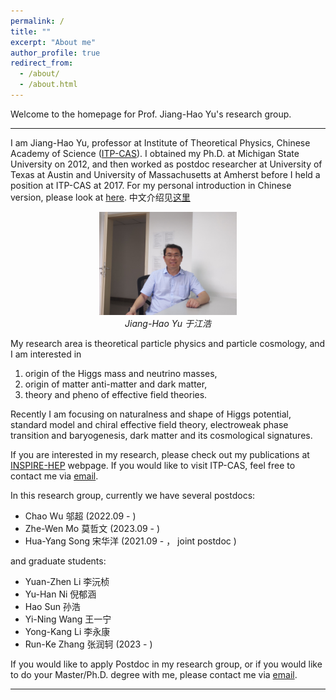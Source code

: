 ```yaml
---
permalink: /
title: ""
excerpt: "About me"
author_profile: true
redirect_from: 
  - /about/
  - /about.html
---
```


Welcome to the homepage for Prof. Jiang-Hao Yu's research group. 

-----------------


I am Jiang-Hao Yu, professor at Institute of Theoretical Physics, Chinese Academy of Science ([ITP-CAS](http://english.itp.cas.cn)). I obtained my Ph.D. at Michigan State University on 2012, and then worked as postdoc researcher at University of Texas at Austin and University of Massachusetts at Amherst before I held a position at ITP-CAS at 2017. For my personal introduction in Chinese version, please look at [here](/chinese/). 中文介绍见[这里](/chinese/)

<p align="center">
<img src="/images/yuoffice.jpg" alt="于江浩" title="Jiang-Hao Yu" width="220"/>
     <br />
    <em>Jiang-Hao Yu 于江浩 </em>
</p>


My research area is theoretical particle physics and particle cosmology, and I am interested in

1. origin of the Higgs mass and neutrino masses, 
2. origin of matter anti-matter and dark matter,
3. theory and pheno of effective field theories. 

Recently I am focusing on naturalness and shape of Higgs potential, standard model and chiral effective field theory, electroweak phase transition and baryogenesis, dark matter and its cosmological signatures.  

If you are interested in my research, please check out my publications at [INSPIRE-HEP](https://inspirehep.net/authors/1066117) webpage. If you would like to visit ITP-CAS, feel free to contact me via [email](mailto:jhyu@itp.ac.cn). 









<!--于江浩，中国科学院理论物理研究所研究员，博士毕业于美国密歇根州立大学，先后在德克萨斯大学奥斯汀分校和麻省大学阿姆斯特分校做博士后，2017年底到理论所任副研究员，2021年起任研究员。研究领域为粒子物理理论和粒子宇宙学，研究方向为

1. 质量起源：希格斯粒子和中微子的质量起源

2. 物质起源：宇宙早期正物质和暗物质的起源

3. 场论理论：有效场论框架和非平衡量子场论

目前主要集中在希格斯质量起源和电弱相变、标准模型有效场论、重子轻子生成及低能检验、暗物质中微子宇宙学等方面，在国际学术期刊发表论文四十余篇，其中物理评论快报（PRL）三篇以及独立作者文章多篇，被PRL等国际学术期刊邀请为审稿人，多次受邀在国际会议和国际知名大学做邀请报告和大会报告。-->

<!--主持国家自然科学基金委面上项目一项，获国家自然科学基金委优秀青年科学基金项目资助，在国际学术期刊发表论文36篇，含独立作者文章6篇和物理评论快报（PRL）三篇，高能物理INSPIRE数据库统计文章总引用1000次以上，被PRL等国际学术期刊邀请为审稿人，多次受邀在国际会议和国际知名大学做邀请报告和大会报告。-->


<!-- Delete next line if you prefer not to have a feature row.  博士生导师-->


<!-- {% if page.feature_row1 %} 
  {% include feature_row1 %}
{% endif %} -->
<!-- Delete previous lines if you prefer not to have a feature row. -->


In this research group, currently we have several postdocs:

* Chao Wu 邬超 (2022.09 - )
* Zhe-Wen Mo 莫哲文 (2023.09 - )
* Hua-Yang Song 宋华洋 (2021.09 - ， joint postdoc )

and graduate students:


 
* Yuan-Zhen Li 李沅桢  
* Yu-Han Ni 倪郁涵 
* Hao Sun 孙浩 
* Yi-Ning Wang 王一宁
* Yong-Kang Li 李永康
* Run-Ke Zhang 张润轲 (2023 - )



If you would like to apply Postdoc in my research group, or if you would like to do your Master/Ph.D. degree with me, please contact me via [email](mailto:jhyu@itp.ac.cn). 

<!-- 如果你对我的研究感兴趣，想要在中国科学院理论物理研究所攻读博士学位，欢迎邮件联系我：jhyu@itp.ac.cn。-->

-----------------

<!--We also provide research opportunities for undergraduate students, currently two undergraduate students are working with me.  

中国科学院实施大学生“科创计划”，每年资助全国各个高校二年级或三年级本科学生进行本科生科研，如果你是高校的大二大三学生，对我的研究方向有兴趣，想要做本科生科研，欢迎申请科创计划，具体细节可以发邮件向我咨询。

我目前已经指导了分别来自不同高校的三位同学的本科毕业设计。如果你是高校的大四学生，对我的研究方向有兴趣，想要做本科毕业设计，欢迎发邮件向我咨询。

详细内容见jobs page。-->
